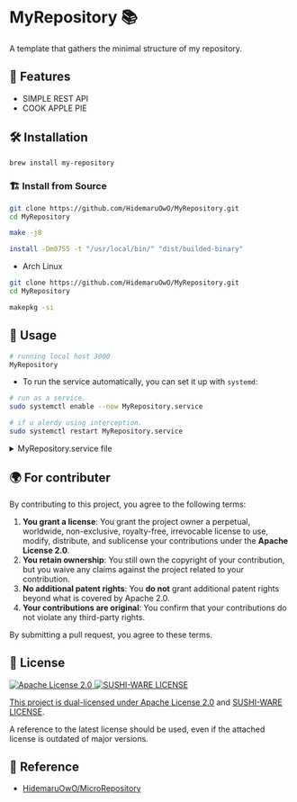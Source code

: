 <!-- YOU SHOULD RUN THIS COMMAND IF YOU USING VIM -->
<!-- :%s;HidemaruOwO/MyRepository;USERNAME/REPONAME;g -->

# MyRepository 📚

A template that gathers the minimal structure of my repository.

## 🚀 Features

- SIMPLE REST API
- COOK APPLE PIE

## 🛠 Installation

```bash
brew install my-repository
```

### 🏗 Install from Source

```sh
git clone https://github.com/HidemaruOwO/MyRepository.git
cd MyRepository

make -j8

install -Dm0755 -t "/usr/local/bin/" "dist/builded-binary"
```

- Arch Linux

```sh
git clone https://github.com/HidemaruOwO/MyRepository.git
cd MyRepository

makepkg -si
```

## 🎯 Usage

```bash
# running local host 3000
MyRepository
```

- To run the service automatically, you can set it up with `systemd`:

```sh
# run as a service.
sudo systemctl enable --now MyRepository.service

# if u alerdy using interception.
sudo systemctl restart MyRepository.service
```

<details>
<summary>MyRepository.service file</summary>

```service
[Unit]
Description=My Repository Web API
After=network.target

[Service]
#User=user
#WorkingDirectory=/home/user/app
ExecStart=/usr/local/bin/MyRepository
Restart=always
StandardOutput=journal
StandardError=journal
Environment=PATH=/usr/bin:/usr/local/bin

[Install]
WantedBy=multi-user.target
```

</details>

## 🌍 For contributer

By contributing to this project, you agree to the following terms:

1. **You grant a license**: You grant the project owner a perpetual, worldwide, non-exclusive, royalty-free, irrevocable license to use, modify, distribute, and sublicense your contributions under the **Apache License 2.0**.
2. **You retain ownership**: You still own the copyright of your contribution, but you waive any claims against the project related to your contribution.
3. **No additional patent rights**: You **do not** grant additional patent rights beyond what is covered by Apache 2.0.
4. **Your contributions are original**: You confirm that your contributions do not violate any third-party rights.

By submitting a pull request, you agree to these terms.

## 📜 License

<div align="left" style="flex: inline" >
<a href="https://www.apache.org/licenses/LICENSE-2.0" >
<img src="https://img.shields.io/badge/License-Apache%20License%202.0-blue.svg" alt="Apache License 2.0"
</a>
<a href="https://github.com/MakeNowJust/sushi-ware" >
<img src="https://img.shields.io/badge/License-SUSHI--WARE%20%F0%9F%8D%A3-blue.svg" alt="SUSHI-WARE LICENSE"
</a>
</div>

This project is dual-licensed under [Apache License 2.0](licenses/APACHE-2.0.txt) and [SUSHI-WARE LICENSE](licenses/SUSHI-WARE.txt).

A reference to the latest license should be used, even if the attached license is outdated of major versions.

## 🤝 Reference

- [HidemaruOwO/MicroRepository](https://github.com/HidemaruOwO/MicroRepository)
